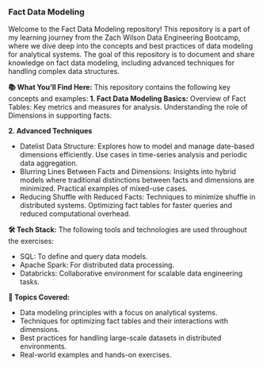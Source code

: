 ### Fact Data Modeling 
Welcome to the Fact Data Modeling repository! This repository is a part of my learning journey from the Zach Wilson Data Engineering Bootcamp, where we dive deep into the concepts and best practices of data modeling for analytical systems. The goal of this repository is to document and share knowledge on fact data modeling, including advanced techniques for handling complex data structures.

**📚 What You’ll Find Here:**
This repository contains the following key concepts and examples:
**1. Fact Data Modeling Basics:**
Overview of Fact Tables: Key metrics and measures for analysis.
Understanding the role of Dimensions in supporting facts.

**2. Advanced Techniques**
- Datelist Data Structure:
Explores how to model and manage date-based dimensions efficiently.
Use cases in time-series analysis and periodic data aggregation.
- Blurring Lines Between Facts and Dimensions:
Insights into hybrid models where traditional distinctions between facts and dimensions are minimized.
Practical examples of mixed-use cases.
- Reducing Shuffle with Reduced Facts:
Techniques to minimize shuffle in distributed systems.
Optimizing fact tables for faster queries and reduced computational overhead.


**🛠️ Tech Stack:**
The following tools and technologies are used throughout the exercises:

- SQL: To define and query data models.
- Apache Spark: For distributed data processing.
- Databricks: Collaborative environment for scalable data engineering tasks.


**🚀 Topics Covered:**
- Data modeling principles with a focus on analytical systems.
- Techniques for optimizing fact tables and their interactions with dimensions.
- Best practices for handling large-scale datasets in distributed environments.
- Real-world examples and hands-on exercises.
